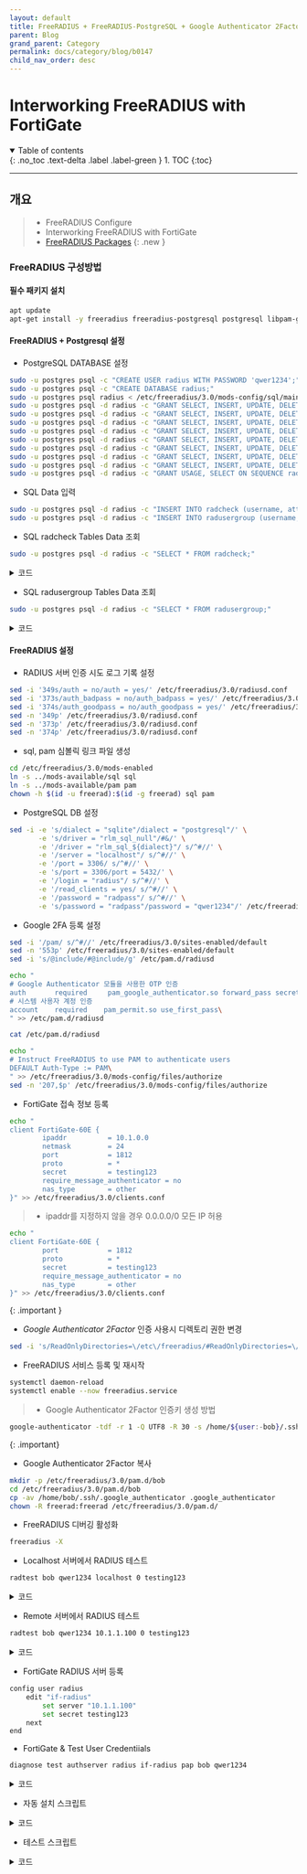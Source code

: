 ```yaml
---
layout: default
title: FreeRADIUS + FreeRADIUS-PostgreSQL + Google Authenticator 2Factor
parent: Blog
grand_parent: Category
permalink: docs/category/blog/b0147
child_nav_order: desc
---
```


# Interworking FreeRADIUS with FortiGate

<details open markdown="block">
  <summary>
    Table of contents
  </summary>
  {: .no_toc .text-delta .label .label-green }
1. TOC
{:toc}
</details>

---

## 개요

> - FreeRADIUS Configure
> - Interworking FreeRADIUS with FortiGate
> - [FreeRADIUS Packages](https://networkradius.com/packages/#fr32-ubuntu-jammy)
{: .new }

### FreeRADIUS 구성방법

#### 필수 패키지 설치

```bash
apt update
apt-get install -y freeradius freeradius-postgresql postgresql libpam-google-authenticator
```

#### FreeRADIUS + Postgresql 설정

- PostgreSQL DATABASE 설정

```bash
sudo -u postgres psql -c "CREATE USER radius WITH PASSWORD 'qwer1234';"
sudo -u postgres psql -c "CREATE DATABASE radius;"
sudo -u postgres psql radius < /etc/freeradius/3.0/mods-config/sql/main/postgresql/schema.sql
sudo -u postgres psql -d radius -c "GRANT SELECT, INSERT, UPDATE, DELETE ON TABLE nas TO radius;"
sudo -u postgres psql -d radius -c "GRANT SELECT, INSERT, UPDATE, DELETE ON TABLE radacct TO radius;"
sudo -u postgres psql -d radius -c "GRANT SELECT, INSERT, UPDATE, DELETE ON TABLE radcheck TO radius;"
sudo -u postgres psql -d radius -c "GRANT SELECT, INSERT, UPDATE, DELETE ON TABLE radpostauth TO radius;"
sudo -u postgres psql -d radius -c "GRANT SELECT, INSERT, UPDATE, DELETE ON TABLE radreply TO radius;"
sudo -u postgres psql -d radius -c "GRANT SELECT, INSERT, UPDATE, DELETE ON TABLE radusergroup TO radius;"
sudo -u postgres psql -d radius -c "GRANT SELECT, INSERT, UPDATE, DELETE ON TABLE radgroupcheck TO radius;"
sudo -u postgres psql -d radius -c "GRANT SELECT, INSERT, UPDATE, DELETE ON TABLE radgroupreply TO radius;"
sudo -u postgres psql -d radius -c "GRANT USAGE, SELECT ON SEQUENCE radpostauth_id_seq TO radius;"
```

- SQL Data 입력

```bash
sudo -u postgres psql -d radius -c "INSERT INTO radcheck (username, attribute, op, value) VALUES ('bob', 'Cleartext-Password', ':=', 'qwer1234');"
sudo -u postgres psql -d radius -c "INSERT INTO radusergroup (username, groupname, priority) VALUES ('bob', 'RadiusUsers', 1);"
```

- SQL radcheck Tables Data 조회

```bash
sudo -u postgres psql -d radius -c "SELECT * FROM radcheck;"
```

<details markdown="block">
  <summary>
    코드
  </summary>
  {: .text-delta .label .label-green }
  
```bash
 id | username |     attribute      | op |  value   
----+----------+--------------------+----+----------
  1 | bob      | Cleartext-Password | := | qwer1234
  2 | alice    | Cleartext-Password | := | qwer1234
(2 rows)
```

</details>

- SQL radusergroup Tables Data 조회

```bash
sudo -u postgres psql -d radius -c "SELECT * FROM radusergroup;"
```

<details markdown="block">
  <summary>
    코드
  </summary>
  {: .text-delta .label .label-green }
  
```bash
 id | username |  groupname  | priority 
----+----------+-------------+----------
  1 | bob      | RadiusUsers |        1
  2 | alice    | RadiusUsers |        1
(2 rows)
```

</details>

#### FreeRADIUS 설정

- RADIUS 서버 인증 시도 로그 기록 설정

```bash
sed -i '349s/auth = no/auth = yes/' /etc/freeradius/3.0/radiusd.conf
sed -i '373s/auth_badpass = no/auth_badpass = yes/' /etc/freeradius/3.0/radiusd.conf
sed -i '374s/auth_goodpass = no/auth_goodpass = yes/' /etc/freeradius/3.0/radiusd.conf
sed -n '349p' /etc/freeradius/3.0/radiusd.conf
sed -n '373p' /etc/freeradius/3.0/radiusd.conf
sed -n '374p' /etc/freeradius/3.0/radiusd.conf
```

- sql, pam 심볼릭 링크 파일 생성

```bash
cd /etc/freeradius/3.0/mods-enabled
ln -s ../mods-available/sql sql
ln -s ../mods-available/pam pam
chown -h $(id -u freerad):$(id -g freerad) sql pam
```

- PostgreSQL DB 설정

```bash
sed -i -e 's/dialect = "sqlite"/dialect = "postgresql"/' \
       -e 's/driver = "rlm_sql_null"/#&/' \
       -e '/driver = "rlm_sql_${dialect}"/ s/^#//' \
       -e '/server = "localhost"/ s/^#//' \
       -e '/port = 3306/ s/^#//' \
       -e 's/port = 3306/port = 5432/' \
       -e '/login = "radius"/ s/^#//' \
       -e '/read_clients = yes/ s/^#//' \
       -e '/password = "radpass"/ s/^#//' \
       -e 's/password = "radpass"/password = "qwer1234"/' /etc/freeradius/3.0//mods-available/sql
```

- Google 2FA 등록 설정

```bash
sed -i '/pam/ s/^#//' /etc/freeradius/3.0/sites-enabled/default
sed -n '553p' /etc/freeradius/3.0/sites-enabled/default
sed -i 's/@include/#@include/g' /etc/pam.d/radiusd

echo "
# Google Authenticator 모듈을 사용한 OTP 인증
auth       required     pam_google_authenticator.so forward_pass secret=/etc/freeradius/3.0/pam.d/\${USER}/.google_authenticator user=freerad
# 시스템 사용자 계정 인증
account    required    pam_permit.so use_first_pass\
" >> /etc/pam.d/radiusd

cat /etc/pam.d/radiusd

echo "
# Instruct FreeRADIUS to use PAM to authenticate users
DEFAULT Auth-Type := PAM\
" >> /etc/freeradius/3.0/mods-config/files/authorize
sed -n '207,$p' /etc/freeradius/3.0/mods-config/files/authorize
```

- FortiGate 접속 정보 등록

```bash
echo "
client FortiGate-60E {
        ipaddr          = 10.1.0.0
        netmask         = 24
        port            = 1812
        proto           = *
        secret          = testing123
        require_message_authenticator = no
        nas_type        = other
}" >> /etc/freeradius/3.0/clients.conf
```

> - ipaddr를 지정하지 않을 경우 0.0.0.0/0 모든 IP 허용
```bash
echo "
client FortiGate-60E {
        port            = 1812
        proto           = *
        secret          = testing123
        require_message_authenticator = no
        nas_type        = other
}" >> /etc/freeradius/3.0/clients.conf
```
>
{: .important }

- *Google Authenticator 2Factor* 인증 사용시 디렉토리 권한 변경

```bash
sed -i 's/ReadOnlyDirectories=\/etc\/freeradius/#ReadOnlyDirectories=\/etc\/freeradius/' /lib/systemd/system/freeradius.service
```

- FreeRADIUS 서비스 등록 및 재시작

```bash
systemctl daemon-reload
systemctl enable --now freeradius.service
```

> - Google Authenticator 2Factor 인증키 생성 방법
```bash
google-authenticator -tdf -r 1 -Q UTF8 -R 30 -s /home/${user:-bob}/.ssh/.google_authenticator
```
>
{: .important}

- Google Authenticator 2Factor 복사

```bash
mkdir -p /etc/freeradius/3.0/pam.d/bob
cd /etc/freeradius/3.0/pam.d/bob
cp -av /home/bob/.ssh/.google_authenticator .google_authenticator
chown -R freerad:freerad /etc/freeradius/3.0/pam.d/
```

- FreeRADIUS 디버깅 활성화

```bash
freeradius -X
```

- Localhost 서버에서 RADIUS 테스트

```bash
radtest bob qwer1234 localhost 0 testing123
```

<details markdown="block">
  <summary>
    코드
  </summary>
  {: .text-delta .label .label-green }

```bash
Sent Access-Request Id 98 from 0.0.0.0:53028 to 127.0.0.1:1812 length 73
        User-Name = "bob"
        User-Password = "qwer1234557505"
        NAS-IP-Address = 10.1.1.100
        NAS-Port = 0
        Message-Authenticator = 0x00
        Cleartext-Password = "qwer1234557505"
Received Access-Accept Id 98 from 127.0.0.1:1812 to 127.0.0.1:53028 length 20
```

</details>

- Remote 서버에서 RADIUS 테스트

```bash
radtest bob qwer1234 10.1.1.100 0 testing123
```

<details markdown="block">
  <summary>
    코드
  </summary>
  {: .text-delta .label .label-green }

```bash
Sent Access-Request Id 125 from 0.0.0.0:40436 to 10.1.1.100:1812 length 73
        User-Name = "bob"
        User-Password = "qwer1234557505"
        NAS-IP-Address = 10.1.1.200
        NAS-Port = 0
        Message-Authenticator = 0x00
        Cleartext-Password = "qwer1234557505"
Received Access-Accept Id 125 from 10.1.1.100:1812 to 10.1.200.1:40436 length 20
```

</details>

- FortiGate RADIUS 서버 등록

```bash
config user radius
    edit "if-radius"
        set server "10.1.1.100"
        set secret testing123
    next
end
```

- FortiGate & Test User Credentiials

```bash
diagnose test authserver radius if-radius pap bob qwer1234
```

<details markdown="block">
  <summary>
    코드
  </summary>
  {: .text-delta .label .label-green }
  
```bash
authenticate 'bob' against 'pap' succeeded, server=primary assigned_rad_session_id=1864367789 session_timeout=0 secs idle_timeout=0 secs!
```

![image](https://github.com/heaths2/heaths2.github.io/assets/36792594/dae0174a-b88f-40a1-a633-2775250840ac)

![image](https://github.com/heaths2/heaths2.github.io/assets/36792594/335631f6-25d0-45b2-ba82-f01e82d3fc5c)

</details>


- 자동 설치 스크립트

<details markdown="block">
  <summary>
    코드
  </summary>
  {: .text-delta .label .label-green }

```bash
#!/usr/bin/env bash
set -eE
export LC_ALL=ko_KR.UTF-8

# 로그 파일 정의
log_file="/tmp/$(basename "$0")-$(date +'%F_%H%M%S').log"

# 모든 출력을 로그 파일과 콘솔에 동시에 기록
exec &> >(tee -a "$log_file")

title() {
    echo "----- $1 -----"
}

title "필수 패키지 설치"
apt update
apt-get install -y freeradius freeradius-postgresql postgresql libpam-google-authenticator
title "필수 패키지 설치 완료"

title "PostgreSQL 설정 시작"
sudo -u postgres psql -c "CREATE USER radius WITH PASSWORD 'qwer1234';"
sudo -u postgres psql -c "CREATE DATABASE radius;"
sudo -u postgres psql radius < /etc/freeradius/3.0/mods-config/sql/main/postgresql/schema.sql
sudo -u postgres psql -d radius -c "GRANT SELECT, INSERT, UPDATE, DELETE ON TABLE nas TO radius;"
sudo -u postgres psql -d radius -c "GRANT SELECT, INSERT, UPDATE, DELETE ON TABLE radacct TO radius;"
sudo -u postgres psql -d radius -c "GRANT SELECT, INSERT, UPDATE, DELETE ON TABLE radcheck TO radius;"
sudo -u postgres psql -d radius -c "GRANT SELECT, INSERT, UPDATE, DELETE ON TABLE radpostauth TO radius;"
sudo -u postgres psql -d radius -c "GRANT SELECT, INSERT, UPDATE, DELETE ON TABLE radreply TO radius;"
sudo -u postgres psql -d radius -c "GRANT SELECT, INSERT, UPDATE, DELETE ON TABLE radusergroup TO radius;"
sudo -u postgres psql -d radius -c "GRANT SELECT, INSERT, UPDATE, DELETE ON TABLE radgroupcheck TO radius;"
sudo -u postgres psql -d radius -c "GRANT SELECT, INSERT, UPDATE, DELETE ON TABLE radgroupreply TO radius;"
sudo -u postgres psql -d radius -c "GRANT USAGE, SELECT ON SEQUENCE radpostauth_id_seq TO radius;"

sudo -u postgres psql -d radius -c "INSERT INTO radcheck (username, attribute, op, value) VALUES ('bob', 'Cleartext-Password', ':=', 'qwer1234');"
sudo -u postgres psql -d radius -c "INSERT INTO radcheck (username, attribute, op, value) VALUES ('ace', 'Cleartext-Password', ':=', 'qwer1234');"
sudo -u postgres psql -d radius -c "INSERT INTO radusergroup (username, groupname, priority) VALUES ('bob', 'RadiusUsers', 1);"
sudo -u postgres psql -d radius -c "INSERT INTO radusergroup (username, groupname, priority) VALUES ('ace', 'RadiusUsers', 1);"

sudo -u postgres psql -d radius -c "SELECT * FROM radcheck;"

sudo -u postgres psql -d radius -c "SELECT * FROM radusergroup;"
title "PostgreSQL 설정 완료"

title "FreeRADIUS 설정"
sed -i '349s/auth = no/auth = yes/' /etc/freeradius/3.0/radiusd.conf
sed -i '373s/auth_badpass = no/auth_badpass = yes/' /etc/freeradius/3.0/radiusd.conf
sed -i '374s/auth_goodpass = no/auth_goodpass = yes/' /etc/freeradius/3.0/radiusd.conf
sed -n '349p' /etc/freeradius/3.0/radiusd.conf
sed -n '373p' /etc/freeradius/3.0/radiusd.conf
sed -n '374p' /etc/freeradius/3.0/radiusd.conf

cd /etc/freeradius/3.0/mods-enabled
ln -s ../mods-available/sql sql
chown -h $(id -u freerad):$(id -g freerad) sql

sed -i -e 's/dialect = "sqlite"/dialect = "postgresql"/' \
       -e 's/driver = "rlm_sql_null"/#&/' \
       -e '/driver = "rlm_sql_${dialect}"/ s/^#//' \
       -e '/server = "localhost"/ s/^#//' \
       -e '/port = 3306/ s/^#//' \
       -e 's/port = 3306/port = 5432/' \
       -e '/login = "radius"/ s/^#//' \
       -e '/read_clients = yes/ s/^#//' \
       -e '/password = "radpass"/ s/^#//' \
       -e 's/password = "radpass"/password = "qwer1234"/' /etc/freeradius/3.0//mods-available/sql
title "FreeRADIUS 설정 완료"

title "PAM 설정"
cd /etc/freeradius/3.0/mods-enabled
ln -s ../mods-available/pam pam
chown -h $(id -u freerad):$(id -g freerad) pam
sed -i '/pam/ s/^#//' /etc/freeradius/3.0/sites-enabled/default
sed -n '553p' /etc/freeradius/3.0/sites-enabled/default
sed -i 's/@include/#@include/g' /etc/pam.d/radiusd

echo "
# Google Authenticator 모듈을 사용한 OTP 인증
auth       required     pam_google_authenticator.so forward_pass secret=/etc/freeradius/3.0/pam.d/\${USER}/.google_authenticator user=freerad
# 시스템 사용자 계정 인증
account    required    pam_permit.so use_first_pass\
" >> /etc/pam.d/radiusd

cat /etc/pam.d/radiusd

echo "
# Instruct FreeRADIUS to use PAM to authenticate users
DEFAULT Auth-Type := PAM\
" >> /etc/freeradius/3.0/mods-config/files/authorize
sed -n '207,$p' /etc/freeradius/3.0/mods-config/files/authorize
title "PAM 설정 완료"

title "클라이언트 설정"
echo "
client FortiGate-60E {
        ipaddr          = 10.1.0.0
        netmask         = 24
        port            = 1812
        proto           = *
        secret          = testing123
        require_message_authenticator = no
        nas_type        = other
}" >> /etc/freeradius/3.0/clients.conf
title "클라이언트 설정 완료"

title "ReadOnlyDirectories 설정 제거"
sed -i 's/ReadOnlyDirectories=\/etc\/freeradius/#ReadOnlyDirectories=\/etc\/freeradius/' /lib/systemd/system/freeradius.service
title "ReadOnlyDirectories 설정 제거 완료"

title "서비스 재시작"
systemctl daemon-reload &&\
systemctl enable --now freeradius.service
title "서비스 재시작 완료"

echo "
# 아래 명령어를 사용하여 bob 2FA 인증키를 발급
google-authenticator -tdf -r 1 -Q UTF8 -R 30 -s /home/${user:-bob}/.ssh/.google_authenticator

# Google Authenticator 2Factor 복사
mkdir -p /etc/freeradius/3.0/pam.d/bob
cd /etc/freeradius/3.0/pam.d/bob
cp -av /home/bob/.ssh/.google_authenticator .google_authenticator
chown -R freerad:freerad /etc/freeradius/3.0/pam.d/

# 테스트 방법
# FreeRADIUS 디버깅 활성화를 하려면 아래 명령어를 입력
freeradius -X
radtest bob qwer1234+OTP localhost 0 testing123

# 로그 확인
tail -f /var/log/auth
"
```

</details>

- 테스트 스크립트

<details markdown="block">
  <summary>
    코드
  </summary>
  {: .text-delta .label .label-green }

```bash
#!usr/bin/env python3
# -*- coding: utf-8 -*-

__version__ = '1.0.0'


import subprocess
import os
import sys
import logging
from datetime import datetime

def installed_packages():
    subprocess.run(['apt-get', 'update'])
    subprocess.run(['apt-get', 'install', '-y', 'ppp', 'python3-pexpect', 'python3-pyotp'])

try:
    import pexpect
    import pyotp
except ImportError as e:
    print('필요한 패키지가 설치되어 있지 않습니다. 패키지를 설치합니다...')
    installed_packages()

    import pexpect
    import pyotp


now = datetime.now().strftime('%Y%m%d_%H%M%S')
file_name = os.path.basename(sys.argv[0])
logs = f'/tmp/{file_name}-{now}.log'
logger = logging.getLogger(__name__)
logging.basicConfig(level=logging.DEBUG, encoding='utf-8', datefmt='[%Y-%m-%d %H:%M:%S]',
                    format='%(asctime)s %(name)s %(levelname)s %(message)s',
                    handlers=[
                        logging.FileHandler(logs),
                        logging.StreamHandler(sys.stdout)
                    ])

logging.info('테스트 시작')

OTP_SECRET = os.getenv('OTP_SECRET', 'OTPS_PW') # .google_authenticator 키값
SECRET = os.getenv('RADIUS_SECRET', 'testing123')
ID = os.getenv('RADIUS_ID', 'bob')
PW = os.getenv('RADIUS_PW', 'qwer1234')
totp = pyotp.TOTP(OTP_SECRET)
current_otp = totp.now()

print(f'현재 OTP: {current_otp}')

# radtest 명령어 실행
cmd = f'radtest {ID} {PW}{current_otp} localhost 0 {SECRET}'
child = pexpect.spawn(cmd, encoding='utf-8')
child.logfile = sys.stdout  # 출력 로그를 stdout에 기록

child.expect(pexpect.EOF)
child.close()

print('is alive:', child.isalive())

# 로그 파일에 추가 기록
logging.info('테스트 종료')
```

</details>
